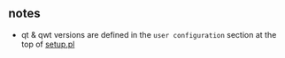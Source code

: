 ## notes

- qt & qwt versions are defined in the `user configuration` section at the top of [setup.pl](setup.pl)
